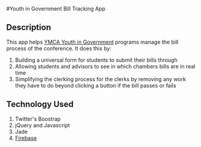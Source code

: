 #Youth in Government Bill Tracking App

## Description
This app helps [YMCA Youth in Government](https://en.wikipedia.org/wiki/YMCA_Youth_and_Government) programs manage the bill process of the conference. It does this by:
1. Building a universal form for students to submit their bills through
2. Allowing students and advisors to see in which chambers bills are in real time
3. Simplifying the clerking process for the clerks by removing any work they have to do beyond clicking a button if the bill passes or fails

## Technology Used
1. Twitter's Boostrap
2. jQuery and Javascript
3. Jade 
4. [Firebase](https://www.firebase.com)
